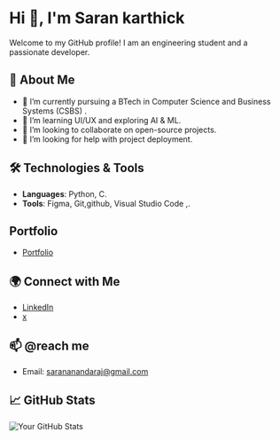 # Hi 👋, I'm Saran karthick 

Welcome to my GitHub profile! I am an engineering student and a passionate developer.

## 🚀 About Me
- 🔭 I’m currently pursuing a BTech in Computer Science and Business Systems (CSBS) .
- 🌱 I’m learning UI/UX and exploring AI &  ML.
- 👯 I’m looking to collaborate on open-source projects.
- 🤔 I’m looking for help with project deployment.

## 🛠️ Technologies & Tools
- **Languages**: Python, C.
- **Tools**: Figma, Git,github, Visual Studio Code ,.

## Portfolio
- [Portfolio](https://saran612.github.io/)

## 🌍 Connect with Me
- [LinkedIn](https://www.linkedin.com/in/saran-karthick-1b2a51329/)
- [x](https://www.x.com/saran_0612/)

## 📫 @reach me
- Email: sarananandaraj@gmail.com

## 📈 GitHub Stats
![Your GitHub Stats](https://github-readme-stats.vercel.app/api?username=saran-612&show_icons=true)
